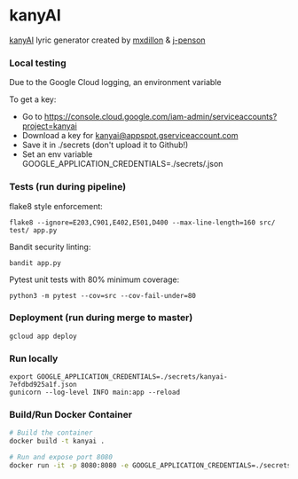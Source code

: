 # kanyAI

[kanyAI](https://kanyai.com/) lyric generator created by [mxdillon](https://github.com/mxdillon) & [j-penson](https://github.com/j-penson)

### Local testing

Due to the Google Cloud logging, an environment variable 

To get a key:
 - Go to https://console.cloud.google.com/iam-admin/serviceaccounts?project=kanyai
 - Download a key for  kanyai@appspot.gserviceaccount.com
 - Save it in ./secrets (don't upload it to Github!)
 - Set an env variable GOOGLE_APPLICATION_CREDENTIALS=./secrets/<keyfile>.json

### Tests (run during pipeline)

flake8 style enforcement:

`flake8 --ignore=E203,C901,E402,E501,D400 --max-line-length=160 src/ test/ app.py`

Bandit security linting:

`bandit app.py`

Pytest unit tests with 80% minimum coverage:

`python3 -m pytest --cov=src --cov-fail-under=80`

### Deployment (run during merge to master)
`gcloud app deploy`

### Run locally
```
export GOOGLE_APPLICATION_CREDENTIALS=./secrets/kanyai-7efdbd925a1f.json
gunicorn --log-level INFO main:app --reload
```

### Build/Run Docker Container
```bash
# Build the container
docker build -t kanyai .

# Run and expose port 8080
docker run -it -p 8080:8080 -e GOOGLE_APPLICATION_CREDENTIALS=./secrets/kanyai-7efdbd925a1f.json kanyai:latest
```

